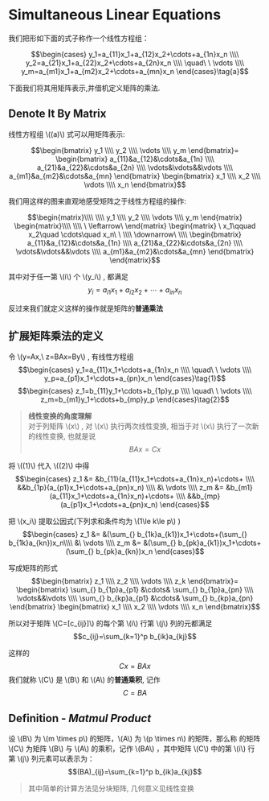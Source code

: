 # Simultaneous Linear Equations

我们把形如下面的式子称作一个线性方程组：

$$\begin{cases}
  y_1=a_{11}x_1+a_{12}x_2+\cdots+a_{1n}x_n \\\\
  y_2=a_{21}x_1+a_{22}x_2+\cdots+a_{2n}x_n \\\\
  \quad\ \ \vdots \\\\
  y_m=a_{m1}x_1+a_{m2}x_2+\cdots+a_{mn}x_n
\end{cases}\tag{a}$$

下面我们将其用矩阵表示,并借机定义矩阵的乘法.

## Denote It By Matrix

线性方程组 \\((a)\\) 式可以用矩阵表示:

$$\begin{bmatrix}
y_1 \\\\ y_2 \\\\ \vdots \\\\ y_m
\end{bmatrix}=
\begin{bmatrix}
  a_{11}&a_{12}&\cdots&a_{1n} \\\\
  a_{21}&a_{22}&\cdots&a_{2n} \\\\
  \vdots&\vdots&&\vdots \\\\
  a_{m1}&a_{m2}&\cdots&a_{mn}
\end{bmatrix}
\begin{bmatrix}
  x_1 \\\\ x_2 \\\\ \vdots \\\\ x_n
\end{bmatrix}$$

我们用这样的图来直观地感受矩阵之于线性方程组的操作:

$$\begin{matrix}\\\\ \\\\ y_1 \\\\ y_2 \\\\ \vdots \\\\ y_m
\end{matrix}
\begin{matrix}\\\\ \\\\ \ \leftarrow\ \end{matrix}
\begin{matrix}
  \ x_1\qquad x_2\quad \cdots\quad x_n\ \ \\\\
  \downarrow\ \\\\
\begin{bmatrix}
  a_{11}&a_{12}&\cdots&a_{1n} \\\\
  a_{21}&a_{22}&\cdots&a_{2n} \\\\
  \vdots&\vdots&&\vdots \\\\
  a_{m1}&a_{m2}&\cdots&a_{mn}
\end{bmatrix}
\end{matrix}$$

其中对于任一第 \\(i\\) 个 \\(y_i\\) , 都满足
$$y_i=a_{i1}x_1+a_{i2}x_2+\cdots+a_{in}x_n$$

反过来我们就定义这样的操作就是矩阵的**普通乘法**

## 扩展矩阵乘法的定义

令 \\(y=Ax,\ z=BAx=By\\) , 有线性方程组
$$\begin{cases}
  y_1=a_{11}x_1+\cdots+a_{1n}x_n \\\\
  \quad\ \ \vdots \\\\
  y_p=a_{p1}x_1+\cdots+a_{pn}x_n
\end{cases}\tag{1}$$
$$\begin{cases}
  z_1=b_{11}y_1+\cdots+b_{1p}y_p \\\\
  \quad\ \ \vdots \\\\
  z_m=b_{m1}y_1+\cdots+b_{mp}y_p
\end{cases}\tag{2}$$

> **线性变换的角度理解**\
> 对于列矩阵 \\(x\\) , 对 \\(x\\) 执行两次线性变换, 相当于对 \\(x\\) 执行了一次新的线性变换, 也就是说
> $$BAx=Cx$$

将 \\((1)\\) 代入 \\((2)\\) 中得
$$\begin{cases}
  z_1 &= &b_{11}(a_{11}x_1+\cdots+a_{1n}x_n)+\cdots+ \\\\
  &&b_{1p}(a_{p1}x_1+\cdots+a_{pn}x_n) \\\\
  &\ \vdots \\\\
  z_m &= &b_{m1}(a_{11}x_1+\cdots+a_{1n}x_n)+\cdots+ \\\\
  &&b_{mp}(a_{p1}x_1+\cdots+a_{pn}x_n)
\end{cases}$$

把 \\(x_i\\) 提取公因式(下列求和条件均为 \\(1\le k\le p\\) )
$$\begin{cases}
  z_1 &= &(\sum_{} b_{1k}a_{k1})x_1+\cdots+(\sum_{} b_{1k}a_{kn})x_n\\\\
  &\ \vdots \\\\
  z_m &= &(\sum_{} b_{pk}a_{k1})x_1+\cdots+(\sum_{} b_{pk}a_{kn})x_n
\end{cases}$$

写成矩阵的形式
$$\begin{bmatrix}
    z_1 \\\\ z_2 \\\\ \vdots \\\\ z_k
\end{bmatrix}=
\begin{bmatrix}
  \sum_{} b_{1p}a_{p1} &\cdots& \sum_{} b_{1p}a_{pn} \\\\
  \vdots&&\vdots \\\\
  \sum_{} b_{kp}a_{p1} &\cdots& \sum_{} b_{kp}a_{pn}
\end{bmatrix}
\begin{bmatrix}
  x_1 \\\\ x_2 \\\\ \vdots \\\\ x_n
\end{bmatrix}$$

所以对于矩阵 \\(C=[c_{ij}]\\) 的每个第 \\(i\\) 行第 \\(j\\) 列的元都满足
$$c_{ij}=\sum_{k=1}^p b_{ik}a_{kj}$$

这样的 $$Cx=BAx$$
我们就称 \\(C\\) 是 \\(B\\) 和 \\(A\\) 的**普通乘积**, 记作
$$C=BA$$

## **Definition** - *Matmul Product*

设 \\(B\\) 为 \\(m \times p\\) 的矩阵，\\(A\\) 为 \\(p \times n\\) 的矩阵，那么称 的矩阵 \\(C\\) 为矩阵 \\(B\\) 与 \\(A\\) 的乘积，记作 \\(BA\\) ，其中矩阵 \\(C\\) 中的第 \\(i\\) 行第 \\(j\\) 列元素可以表示为：
$$(BA)_{ij}=\sum_{k=1}^p b_{ik}a_{kj}$$

> 其中简单的计算方法见分块矩阵, 几何意义见线性变换
